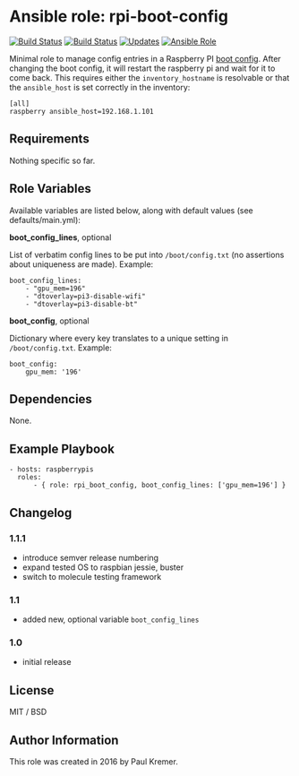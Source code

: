 # Ansible role: rpi-boot-config

[![Build Status](https://img.shields.io/travis/infothrill/ansible-role-rpi-boot-config/master.svg?label=travis_master)](https://travis-ci.org/infothrill/ansible-role-rpi-boot-config)
[![Build Status](https://img.shields.io/travis/infothrill/ansible-role-rpi-boot-config/develop.svg?label=travis_develop)](https://travis-ci.org/infothrill/ansible-role-rpi-boot-config)
[![Updates](https://pyup.io/repos/github/infothrill/ansible-role-rpi-boot-config/shield.svg)](https://pyup.io/repos/github/infothrill/ansible-role-rpi-boot-config/)
[![Ansible Role](https://img.shields.io/ansible/role/12477.svg)](https://galaxy.ansible.com/infothrill/rpi-boot-config/)


Minimal role to manage config entries in a Raspberry PI [boot config](http://www.raspberrypi.org/documentation/configuration/config-txt.md). After changing the boot config, it will restart the raspberry pi and wait for it to come back. This requires either the `inventory_hostname` is resolvable or that the `ansible_host` is set correctly in the inventory:

	[all]
	raspberry ansible_host=192.168.1.101


## Requirements

Nothing specific so far.

## Role Variables

Available variables are listed below, along with default values (see defaults/main.yml):

**boot\_config\_lines**, optional

List of verbatim config lines to be put into `/boot/config.txt` (no assertions about uniqueness are made). Example:

```
boot_config_lines:
	- "gpu_mem=196"
	- "dtoverlay=pi3-disable-wifi"
	- "dtoverlay=pi3-disable-bt"
```


**boot\_config**, optional

Dictionary where every key translates to a unique setting in `/boot/config.txt`. Example:

```
boot_config:
	gpu_mem: '196'
```


## Dependencies

None.

## Example Playbook

    - hosts: raspberrypis
      roles:
	      - { role: rpi_boot_config, boot_config_lines: ['gpu_mem=196'] }

## Changelog

### 1.1.1

* introduce semver release numbering
* expand tested OS to raspbian jessie, buster
* switch to molecule testing framework

### 1.1
* added new, optional variable `boot_config_lines`

### 1.0
* initial release


## License

MIT / BSD

## Author Information

This role was created in 2016 by Paul Kremer.


